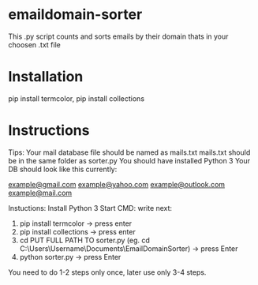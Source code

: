 # emaildomain-sorter
This .py script counts and sorts emails by their domain thats in your choosen .txt file

# Installation
pip install termcolor,
pip install collections

# Instructions
Tips:
Your mail database file should be named as mails.txt
mails.txt should be in the same folder as sorter.py
You should have installed Python 3
Your DB should look like this currently:

example@gmail.com
example@yahoo.com
example@outlook.com
example@mail.com

Instuctions:
Install Python 3
Start CMD: write next:
1. pip install termcolor -> press enter
2. pip install collections -> press enter
3. cd PUT FULL PATH TO sorter.py (eg. cd C:\Users\Username\Documents\EmailDomainSorter) -> press Enter
4. python sorter.py -> press Enter

You need to do 1-2 steps only once, later use only 3-4 steps.
